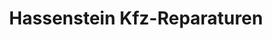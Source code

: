 ---
title: "Hassenstein Kfz-Reparaturen"
url: /kiel/hassenstein-kfz-reparaturen/
shop: Autowerkstatt
---